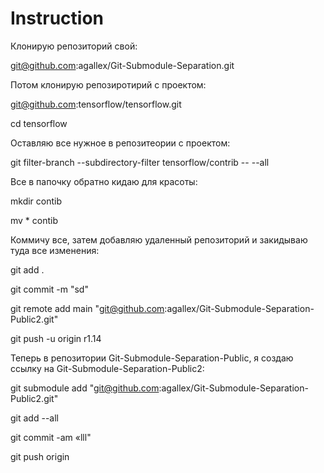# Instruction
Клонирую репозиторий свой:

git@github.com:agallex/Git-Submodule-Separation.git

Потом клонирую репозиротирий с проектом:

git@github.com:tensorflow/tensorflow.git

cd tensorflow

Оставляю все нужное в репозитеории с проектом:

git filter-branch --subdirectory-filter tensorflow/contrib -- --all

Все в папочку обратно кидаю для красоты:

mkdir contib

mv * contib

Коммичу все, затем добавляю удаленный репозиторий и закидываю туда все изменения:

git add .

git commit -m "sd" 

git remote add main "git@github.com:agallex/Git-Submodule-Separation-Public2.git"

git push -u origin r1.14

Теперь в репозитории Git-Submodule-Separation-Public, я создаю ссылку на Git-Submodule-Separation-Public2:

git submodule add "git@github.com:agallex/Git-Submodule-Separation-Public2.git"

git add --all

git commit -am «lll"

git push origin
